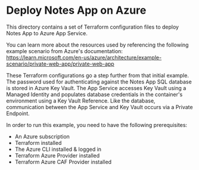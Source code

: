 # Deploy Notes App on Azure

This directory contains a set of Terraform configuration files to deploy Notes App to Azure App Service.

You can learn more about the resources used by referencing the following example scenario from Azure's documentation: https://learn.microsoft.com/en-us/azure/architecture/example-scenario/private-web-app/private-web-app

These Terraform configurations go a step further from that initial example. The password used for authenticating against the Notes App SQL database is stored in Azure Key Vault. The App Service accesses Key Vault using a Managed Identity and populates database credentials in the container's environment using a Key Vault Reference. Like the database, communication between the App Service and Key Vault occurs via a Private Endpoint.

In order to run this example, you need to have the following prerequisites:
 - An Azure subscription
 - Terraform installed
 - The Azure CLI installed & logged in
 - Terraform Azure Provider installed
 - Terraform Azure CAF Provider installed

